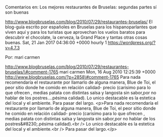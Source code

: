 Comentarios en: Los mejores restaurantes de Bruselas: segundas partes sí
son buenas

http://www.blogbruselas.com/blog/2010/07/29/restaurantes-bruselas/ El
blog-guía escrito por españoles en Bruselas para los hispanoparlantes
que viven aquí y para los turistas que aprovechan los vuelos baratos
para descubrir el chocolate, la cerveza, la Grand Place y tantas otras
cosas buenas. Sat, 21 Jan 2017 04:36:00 +0000 hourly 1
https://wordpress.org/?v=4.7.3

Por: mari carmen

http://www.blogbruselas.com/blog/2010/07/29/restaurantes-bruselas/\#comment-1765
mari carmen Mon, 16 Aug 2010 12:25:39 +0000
http://www.blogbruselas.com/?p=2858\#comment-1765 Para nada recomendaría
el restaurante por llamarlo de alguna manera, Blue de Toi, el peor sitio
donde he comido en relación calidad- precio (carisimo para lo que
ofrecen , medias patata con distintas salsa y langosta sin sabor,por no
hablar de los postres\....pésima calidad). Lo unico destacable es la
estetica del local y el ambiente. Para pasar del largo. \<p\>Para nada
recomendaría el restaurante por llamarlo de alguna manera, Blue de Toi,
el peor sitio donde he comido en relación calidad- precio (carisimo para
lo que ofrecen , medias patata con distintas salsa y langosta sin
sabor,por no hablar de los postres&\#8230;.pésima calidad).\<br /\> Lo
unico destacable es la estetica del local y el ambiente.\<br /\> Para
pasar del largo.\</p\>
